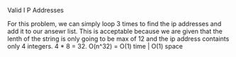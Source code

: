 Valid I P Addresses

For this problem, we can simply loop 3 times to find the ip addresses and add it to our ansewr list. 
This is acceptable because we are given that the lenth of the string is only going to be max of 12 and the ip address containts only 4 integers. 4 * 8 = 32. 
O(n^32) = O(1) time | O(1) space